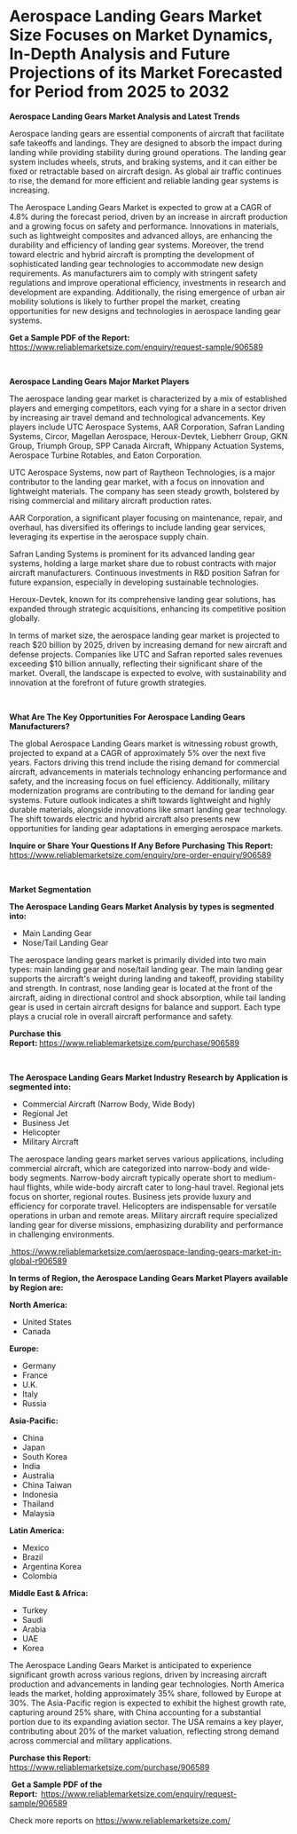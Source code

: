 <p><h1>Aerospace Landing Gears Market Size Focuses on Market Dynamics, In-Depth Analysis and Future Projections of its Market Forecasted for Period from 2025 to 2032</h1></p><p><strong>Aerospace Landing Gears Market Analysis and Latest Trends</strong></p>
<p><p>Aerospace landing gears are essential components of aircraft that facilitate safe takeoffs and landings. They are designed to absorb the impact during landing while providing stability during ground operations. The landing gear system includes wheels, struts, and braking systems, and it can either be fixed or retractable based on aircraft design. As global air traffic continues to rise, the demand for more efficient and reliable landing gear systems is increasing.</p><p>The Aerospace Landing Gears Market is expected to grow at a CAGR of 4.8% during the forecast period, driven by an increase in aircraft production and a growing focus on safety and performance. Innovations in materials, such as lightweight composites and advanced alloys, are enhancing the durability and efficiency of landing gear systems. Moreover, the trend toward electric and hybrid aircraft is prompting the development of sophisticated landing gear technologies to accommodate new design requirements. As manufacturers aim to comply with stringent safety regulations and improve operational efficiency, investments in research and development are expanding. Additionally, the rising emergence of urban air mobility solutions is likely to further propel the market, creating opportunities for new designs and technologies in aerospace landing gear systems.</p></p>
<p><strong>Get a Sample PDF of the Report:&nbsp;</strong> <a href="https://www.reliablemarketsize.com/enquiry/request-sample/906589?utm_campaign=3563&utm_medium=2&utm_source=Github&utm_content=ia&utm_term=21032025&utm_id=aerospace-landing-gears">https://www.reliablemarketsize.com/enquiry/request-sample/906589</a></p>
<p>&nbsp;</p>
<p><strong>Aerospace Landing Gears Major Market Players</strong></p>
<p><p>The aerospace landing gear market is characterized by a mix of established players and emerging competitors, each vying for a share in a sector driven by increasing air travel demand and technological advancements. Key players include UTC Aerospace Systems, AAR Corporation, Safran Landing Systems, Circor, Magellan Aerospace, Heroux-Devtek, Liebherr Group, GKN Group, Triumph Group, SPP Canada Aircraft, Whippany Actuation Systems, Aerospace Turbine Rotables, and Eaton Corporation.</p><p>UTC Aerospace Systems, now part of Raytheon Technologies, is a major contributor to the landing gear market, with a focus on innovation and lightweight materials. The company has seen steady growth, bolstered by rising commercial and military aircraft production rates.</p><p>AAR Corporation, a significant player focusing on maintenance, repair, and overhaul, has diversified its offerings to include landing gear services, leveraging its expertise in the aerospace supply chain.</p><p>Safran Landing Systems is prominent for its advanced landing gear systems, holding a large market share due to robust contracts with major aircraft manufacturers. Continuous investments in R&D position Safran for future expansion, especially in developing sustainable technologies.</p><p>Heroux-Devtek, known for its comprehensive landing gear solutions, has expanded through strategic acquisitions, enhancing its competitive position globally.</p><p>In terms of market size, the aerospace landing gear market is projected to reach $20 billion by 2025, driven by increasing demand for new aircraft and defense projects. Companies like UTC and Safran reported sales revenues exceeding $10 billion annually, reflecting their significant share of the market. Overall, the landscape is expected to evolve, with sustainability and innovation at the forefront of future growth strategies.</p></p>
<p>&nbsp;</p>
<p><strong>What Are The Key Opportunities For Aerospace Landing Gears Manufacturers?</strong></p>
<p><p>The global Aerospace Landing Gears market is witnessing robust growth, projected to expand at a CAGR of approximately 5% over the next five years. Factors driving this trend include the rising demand for commercial aircraft, advancements in materials technology enhancing performance and safety, and the increasing focus on fuel efficiency. Additionally, military modernization programs are contributing to the demand for landing gear systems. Future outlook indicates a shift towards lightweight and highly durable materials, alongside innovations like smart landing gear technology. The shift towards electric and hybrid aircraft also presents new opportunities for landing gear adaptations in emerging aerospace markets.</p></p>
<p><strong>Inquire or Share Your Questions If Any Before Purchasing This Report:</strong> <a href="https://www.reliablemarketsize.com/enquiry/pre-order-enquiry/906589?utm_campaign=3563&utm_medium=2&utm_source=Github&utm_content=ia&utm_term=21032025&utm_id=aerospace-landing-gears">https://www.reliablemarketsize.com/enquiry/pre-order-enquiry/906589</a></p>
<p>&nbsp;</p>
<p><strong>Market Segmentation</strong></p>
<p><strong>The Aerospace Landing Gears Market Analysis by types is segmented into:</strong></p>
<p><ul><li>Main Landing Gear</li><li>Nose/Tail Landing Gear</li></ul></p>
<p><p>The aerospace landing gears market is primarily divided into two main types: main landing gear and nose/tail landing gear. The main landing gear supports the aircraft's weight during landing and takeoff, providing stability and strength. In contrast, nose landing gear is located at the front of the aircraft, aiding in directional control and shock absorption, while tail landing gear is used in certain aircraft designs for balance and support. Each type plays a crucial role in overall aircraft performance and safety.</p></p>
<p><strong>Purchase this Report:&nbsp;</strong><a href="https://www.reliablemarketsize.com/purchase/906589?utm_campaign=3563&utm_medium=2&utm_source=Github&utm_content=ia&utm_term=21032025&utm_id=aerospace-landing-gears">https://www.reliablemarketsize.com/purchase/906589</a></p>
<p>&nbsp;</p>
<p><strong>The Aerospace Landing Gears Market Industry Research by Application is segmented into:</strong></p>
<p><ul><li>Commercial Aircraft (Narrow Body, Wide Body)</li><li>Regional Jet</li><li>Business Jet</li><li>Helicopter</li><li>Military Aircraft</li></ul></p>
<p><p>The aerospace landing gears market serves various applications, including commercial aircraft, which are categorized into narrow-body and wide-body segments. Narrow-body aircraft typically operate short to medium-haul flights, while wide-body aircraft cater to long-haul travel. Regional jets focus on shorter, regional routes. Business jets provide luxury and efficiency for corporate travel. Helicopters are indispensable for versatile operations in urban and remote areas. Military aircraft require specialized landing gear for diverse missions, emphasizing durability and performance in challenging environments.</p></p>
<p><a href="https://www.reliablemarketsize.com/aerospace-landing-gears-market-in-global-r906589?utm_campaign=3563&utm_medium=2&utm_source=Github&utm_content=ia&utm_term=21032025&utm_id=aerospace-landing-gears">&nbsp;https://www.reliablemarketsize.com/aerospace-landing-gears-market-in-global-r906589</a></p>
<p><strong>In terms of Region, the Aerospace Landing Gears Market Players available by Region are:</strong></p>
<p>
    <p> <strong> North America: </strong>
        <ul>
            <li>United States</li>
            <li>Canada</li>
        </ul>
        </p> 
    <p> <strong> Europe: </strong>
        <ul>
            <li>Germany</li>
            <li>France</li>
            <li>U.K.</li>
            <li>Italy</li>
            <li>Russia</li>
        </ul>
        </p> 
    <p> <strong> Asia-Pacific: </strong>
        <ul>
            <li>China</li>
            <li>Japan</li>
            <li>South Korea</li>
            <li>India</li>
            <li>Australia</li>
            <li>China Taiwan</li>
            <li>Indonesia</li>
            <li>Thailand</li>
            <li>Malaysia</li>
        </ul>
        </p> 
    <p> <strong> Latin America: </strong>
        <ul>
            <li>Mexico</li>
            <li>Brazil</li>
            <li>Argentina Korea</li>
            <li>Colombia</li>
        </ul>
        </p> 
    <p> <strong> Middle East & Africa: </strong>
        <ul>
            <li>Turkey</li>
            <li>Saudi</li>
            <li>Arabia</li>
            <li>UAE</li>
            <li>Korea</li>
        </ul>
    </p>
    </p>
<p><p>The Aerospace Landing Gears Market is anticipated to experience significant growth across various regions, driven by increasing aircraft production and advancements in landing gear technologies. North America leads the market, holding approximately 35% share, followed by Europe at 30%. The Asia-Pacific region is expected to exhibit the highest growth rate, capturing around 25% share, with China accounting for a substantial portion due to its expanding aviation sector. The USA remains a key player, contributing about 20% of the market valuation, reflecting strong demand across commercial and military applications.</p></p>
<p><strong>Purchase this Report: </strong><a href="https://www.reliablemarketsize.com/purchase/906589?utm_campaign=3563&utm_medium=2&utm_source=Github&utm_content=ia&utm_term=21032025&utm_id=aerospace-landing-gears">https://www.reliablemarketsize.com/purchase/906589</a></p>
<p>&nbsp;<strong>Get a Sample PDF of the Report:&nbsp;&nbsp;</strong><a href="https://www.reliablemarketsize.com/enquiry/request-sample/906589?utm_campaign=3563&utm_medium=2&utm_source=Github&utm_content=ia&utm_term=21032025&utm_id=aerospace-landing-gears">https://www.reliablemarketsize.com/enquiry/request-sample/906589</a></p>
<p><strong></strong></p>
<p>Check more reports on <a href="https://www.reliablemarketsize.com/?utm_campaign=3563&utm_medium=2&utm_source=Github&utm_content=ia&utm_term=21032025&utm_id=aerospace-landing-gears">https://www.reliablemarketsize.com/</a></p>